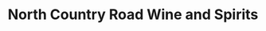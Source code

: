 ---
title: "North Country Road Wine and Spirits"
url: /miller-place/north-country-road-wine-and-spirits/
shop: alcohol
---